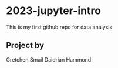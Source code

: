 # 2023-jupyter-intro

This is my first github repo for data analysis

## Project by
Gretchen Smail
Daidrian Hammond